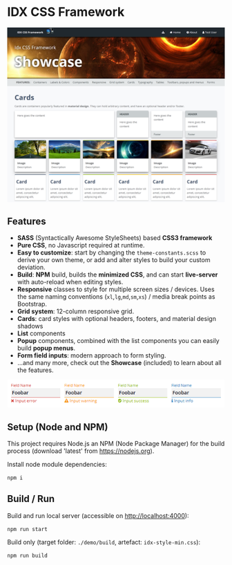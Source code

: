 # IDX CSS Framework

![Screenshot](screenshot.png)

## Features
- **SASS** (Syntactically Awesome StyleSheets) based **CSS3 framework**
- **Pure CSS**, no Javascript required at runtime.
- **Easy to customize**: start by changing the `theme-constants.scss` to derive your own theme, or add and alter styles to build your custom deviation.
- **Build**: **NPM** build, builds the **minimized CSS**, and can start **live-server** with auto-reload when editing styles.
- **Responsive** classes to style for multiple screen sizes / devices. Uses the same naming conventions (`xl`,`lg`,`md`,`sm`,`xs`) / media break points as Bootstrap.
- **Grid system**: 12-column responsive grid.
- **Cards**: card styles with optional headers, footers, and material design shadows
- **List** components
- **Popup** components, combined with the list components you can easily build **popup menus**.
- **Form field inputs**: modern approach to form styling.
- ...and many more, check out the **Showcase** (included) to learn about all the features.

![Input Fields](input-fields.png)

## Setup (Node and NPM)
This project requires Node.js an NPM (Node Package Manager) for the build process (download 'latest' from https://nodejs.org).

Install node module dependencies:
```
npm i
```

## Build / Run
Build and run local server (accessible on [http://localhost:4000](http://localhost:4000)):
```
npm run start
```
Build only (target folder: `./demo/build`, artefact: `idx-style-min.css`):
```
npm run build
```
